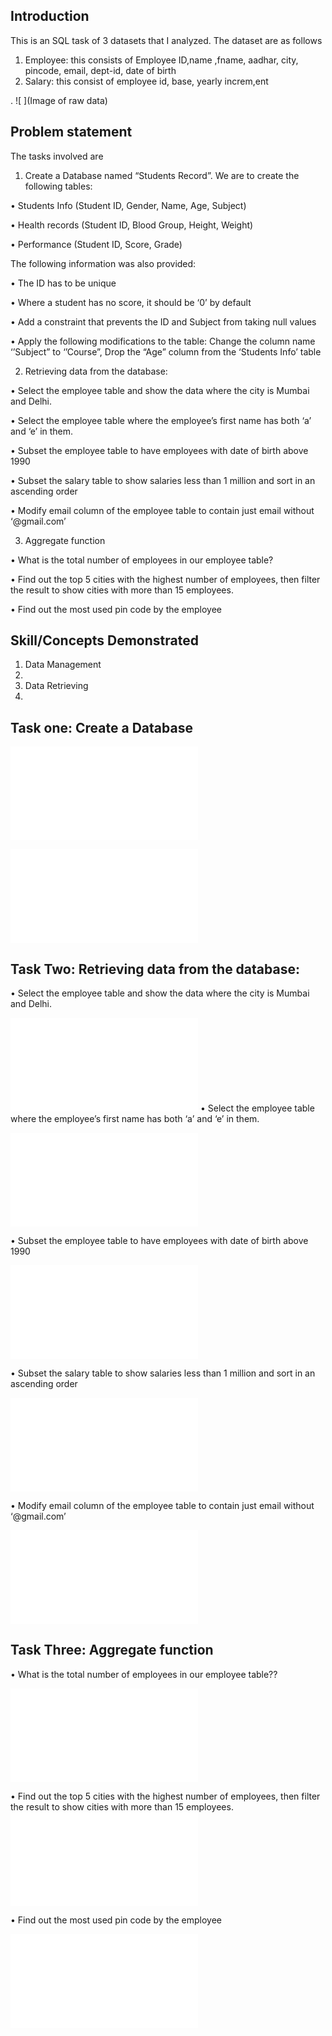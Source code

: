 ## Introduction
This is an SQL task of 3 datasets that I analyzed. The dataset are as follows
1.	Employee: this consists of Employee ID,name ,fname, aadhar, city, pincode, email, dept-id, date of birth
2.	Salary: this consist of employee id, base, yearly increm,ent

.  ![ ](Image of raw data)

## Problem statement
The tasks involved are
1.	Create a Database named “Students Record”. We are to create the following tables:
   
•	Students Info (Student ID, Gender, Name, Age, Subject)

•	Health records (Student ID, Blood Group, Height, Weight)

•	Performance (Student ID, Score, Grade)

The following information was also provided:

•	The ID has to be unique

•	Where a student has no score, it should be ‘0’ by default

•	Add a constraint that prevents the ID and Subject from taking null values

•	Apply the following modifications to the table: Change the column name ‘’Subject” to ‘’Course”, Drop the “Age” column from the ‘Students Info’ table 

2.	Retrieving data from the database:
	
•	Select the employee table and show the data where the city is Mumbai and Delhi.

•	Select the employee table where the employee’s first name has both ‘a’ and ‘e’ in them. 

•	Subset the employee table to have employees with date of birth above 1990

•	Subset the salary table to show salaries less than 1 million and sort in an ascending order

•	Modify email column of the employee table to contain just email without ‘@gmail.com’

3.	Aggregate function
   
•	What is the total number of employees in our employee table?

•	Find out the top 5 cities with the highest number of employees, then filter the result to show cities with more than 15 employees.

•	Find out the most used pin code by the employee

## Skill/Concepts Demonstrated
1.	Data Management
2.	
3.	Data Retrieving
4.	
## Task one: Create a Database

![ ](TSK1A.img)

![ ](TSK1B.img)

## Task Two: Retrieving data from the database:

•	Select the employee table and show the data where the city is Mumbai and Delhi. 

![ ](TSK2A.img)
•	Select the employee table where the employee’s first name has both ‘a’ and ‘e’ in them.

 ![ ](TSK2B.img)
 
•	Subset the employee table to have employees with date of birth above 1990

![ ](TSK2C.img)

•	Subset the salary table to show salaries less than 1 million and sort in an ascending order

![ ](TSK2D.img)

•	Modify email column of the employee table to contain just email without ‘@gmail.com’

![ ](TSK2E.img)

## Task Three: Aggregate function 

•	What is the total number of employees in our employee table??

![ ](TSK3A.img)

•	Find out the top 5 cities with the highest number of employees, then filter the result to show cities with more than 15 employees.
![ ](TSK3B.img)

•	Find out the most used pin code by the employee

![ ](TSK3C.img)

